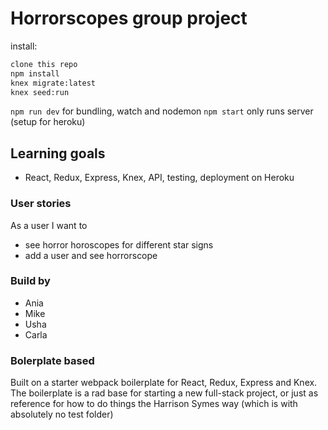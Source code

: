 # Horrorscopes group project 

install:

```sh
clone this repo
npm install
knex migrate:latest
knex seed:run

```
  `npm run dev` for bundling, watch and nodemon
  `npm start` only runs server (setup for heroku)

## Learning goals
- React, Redux, Express, Knex, API, testing, deployment on Heroku

### User stories
As a user I want to 
- see horror horoscopes for different star signs
- add a user and see horrorscope 

### Build by
- Ania
- Mike 
- Usha 
- Carla 

### Bolerplate based

Built on a starter webpack boilerplate for React, Redux, Express and Knex. The boilerplate is a rad base for starting a new full-stack project, or just as reference for how to do things the Harrison Symes way (which is with absolutely no test folder)


